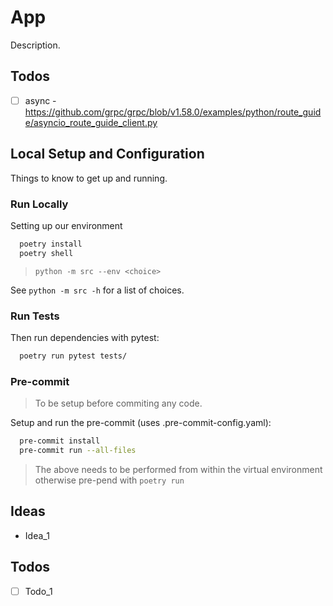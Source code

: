 # App

Description.

## Todos

- [ ] async - https://github.com/grpc/grpc/blob/v1.58.0/examples/python/route_guide/asyncio_route_guide_client.py

## Local Setup and Configuration

Things to know to get up and running.

### Run Locally

Setting up our environment

```sh
  poetry install
  poetry shell
```

> `python -m src --env <choice>`

See `python -m src -h` for a list of choices.

### Run Tests

Then run dependencies with pytest:

```sh
  poetry run pytest tests/
```

### Pre-commit

> To be setup before commiting any code.

Setup and run the pre-commit (uses .pre-commit-config.yaml):

```sh
  pre-commit install
  pre-commit run --all-files
```

> The above needs to be performed from within the virtual environment otherwise pre-pend with `poetry run`

## Ideas

- Idea_1

## Todos

- [ ] Todo_1
